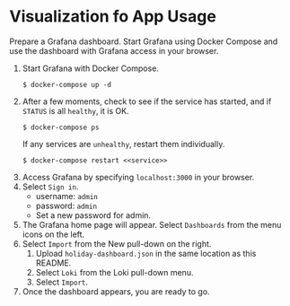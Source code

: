 # Visualization fo App Usage

Prepare a Grafana dashboard.
Start Grafana using Docker Compose and use the dashboard with Grafana access in your browser.

1. Start Grafana with Docker Compose.
    ```
    $ docker-compose up -d
    ```
1. After a few moments, check to see if the service has started, and if `STATUS` is all `healthy`, it is OK.
    ```
    $ docker-compose ps
    ```
    If any services are `unhealthy`, restart them individually.
    ```
    $ docker-compose restart <<service>>
    ```
1. Access Grafana by specifying `localhost:3000` in your browser.
1. Select `Sign in`.
    - username: `admin`
    - password: `admin`
    - Set a new password for admin.
1. The Grafana home page will appear. Select `Dashboards` from the menu icons on the left.
1. Select `Import` from the New pull-down on the right.
    1. Upload `holiday-dashboard.json` in the same location as this README.
    1. Select `Loki` from the Loki pull-down menu.
    1. Select `Import`.
1. Once the dashboard appears, you are ready to go.

